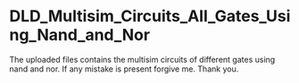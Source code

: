 # DLD_Multisim_Circuits_All_Gates_Using_Nand_and_Nor
The uploaded files contains the multisim circuits of different gates using nand and nor.
If any mistake is present forgive me.
Thank you.
